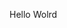 Hello Wolrd






























































































































































































































































































































































































































































































































































































































































































































































































































































































































































































































































































































































































































































































































































































































































































































































































































































































































































































































































































































































































































































































































































































































































































































































































































































































































































































































































































































































































































































































































































































































































































































































































































































































































































































































































































































































































































































































































































































































































































































































































































































































































































































































































































































































































































































































































































































